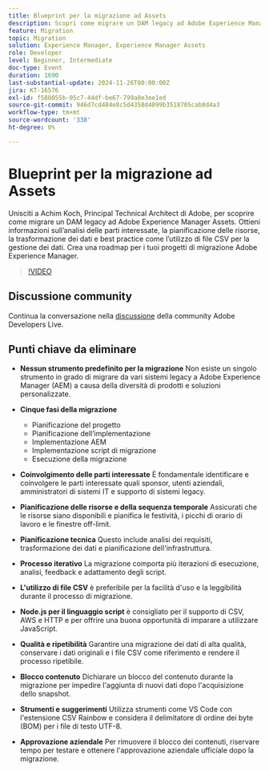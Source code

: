 ```yaml
---
title: Blueprint per la migrazione ad Assets
description: Scopri come migrare un DAM legacy ad Adobe Experience Manager Assets con le informazioni provenienti da Achim Koch, che includono analisi delle parti interessate, pianificazione delle risorse, trasformazione dei dati e best practice come l’utilizzo di file CSV per la gestione dei dati.
feature: Migration
topic: Migration
solution: Experience Manager, Experience Manager Assets
role: Developer
level: Beginner, Intermediate
doc-type: Event
duration: 1690
last-substantial-update: 2024-11-26T00:00:00Z
jira: KT-16576
exl-id: f588055b-05c7-44df-be67-799a0e3ee1ed
source-git-commit: 946d7cd484e8c5d4358d4099b3518705cab8d4a3
workflow-type: tm+mt
source-wordcount: '338'
ht-degree: 0%

---
```


# Blueprint per la migrazione ad Assets

Unisciti a Achim Koch, Principal Technical Architect di Adobe, per scoprire come migrare un DAM legacy ad Adobe Experience Manager Assets. Ottieni informazioni sull’analisi delle parti interessate, la pianificazione delle risorse, la trasformazione dei dati e best practice come l’utilizzo di file CSV per la gestione dei dati. Crea una roadmap per i tuoi progetti di migrazione Adobe Experience Manager.

>[!VIDEO](https://video.tv.adobe.com/v/3440403/?learn=on&enablevpops)

## Discussione community

Continua la conversazione nella [discussione](https://adobe.ly/4hKHpnF) della community Adobe Developers Live.

## Punti chiave da eliminare

* **Nessun strumento predefinito per la migrazione** Non esiste un singolo strumento in grado di migrare da vari sistemi legacy a Adobe Experience Manager (AEM) a causa della diversità di prodotti e soluzioni personalizzate.

* **Cinque fasi della migrazione**

   * Pianificazione del progetto
   * Pianificazione dell’implementazione
   * Implementazione AEM
   * Implementazione script di migrazione
   * Esecuzione della migrazione

* **Coinvolgimento delle parti interessate** È fondamentale identificare e coinvolgere le parti interessate quali sponsor, utenti aziendali, amministratori di sistemi IT e supporto di sistemi legacy.

* **Pianificazione delle risorse e della sequenza temporale** Assicurati che le risorse siano disponibili e pianifica le festività, i picchi di orario di lavoro e le finestre off-limit.

* **Pianificazione tecnica** Questo include analisi dei requisiti, trasformazione dei dati e pianificazione dell&#39;infrastruttura.

* **Processo iterativo** La migrazione comporta più iterazioni di esecuzione, analisi, feedback e adattamento degli script.

* **L&#39;utilizzo di file CSV** è preferibile per la facilità d&#39;uso e la leggibilità durante il processo di migrazione.

* **Node.js per il linguaggio script** è consigliato per il supporto di CSV, AWS e HTTP e per offrire una buona opportunità di imparare a utilizzare JavaScript.

* **Qualità e ripetibilità** Garantire una migrazione dei dati di alta qualità, conservare i dati originali e i file CSV come riferimento e rendere il processo ripetibile.

* **Blocco contenuto** Dichiarare un blocco del contenuto durante la migrazione per impedire l&#39;aggiunta di nuovi dati dopo l&#39;acquisizione dello snapshot.

* **Strumenti e suggerimenti** Utilizza strumenti come VS Code con l&#39;estensione CSV Rainbow e considera il delimitatore di ordine dei byte (BOM) per i file di testo UTF-8.

* **Approvazione aziendale** Per rimuovere il blocco dei contenuti, riservare tempo per testare e ottenere l&#39;approvazione aziendale ufficiale dopo la migrazione.
